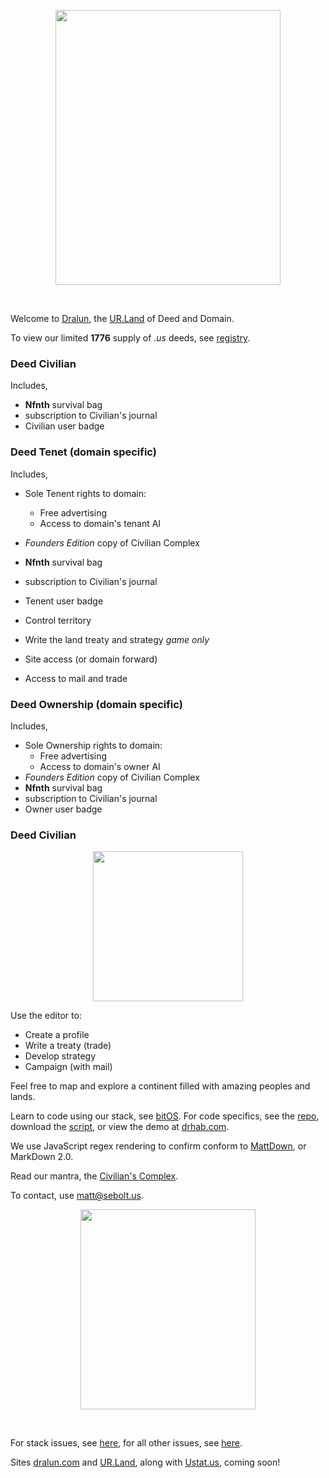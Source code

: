


<p align="center">
  <img src="https://github.com/nfnth/res/raw/main/site/coat.png" width="360" height="440" /></p>

<br/>

Welcome to [Dralun](https://dralun.com), the [UR.Land](https://ur.land) of Deed and Domain.

To view our limited **1776** supply of *.us* deeds, see [registry](https://dralun.com/list).

### Deed Civilian

Includes, 

- **Nfnth** survival bag
- subscription to Civilian's journal
- Civilian user badge

### Deed Tenet (domain specific)

Includes,

- Sole Tenent rights to domain:
  - Free advertising
  - Access to domain's tenant AI
- *Founders Edition* copy of Civilian Complex
- **Nfnth** survival bag
- subscription to Civilian's journal
- Tenent user badge

- Control territory
- Write the land treaty and strategy *game only*
- Site access (or domain forward)
- Access to mail and trade

### Deed Ownership (domain specific)

Includes, 

- Sole Ownership rights to domain:
  - Free advertising
  - Access to domain's owner AI
- *Founders Edition* copy of Civilian Complex
- **Nfnth** survival bag
- subscription to Civilian's journal
- Owner user badge

### Deed Civilian

<p align="center">
  <img src="https://github.com/nfnth/res/raw/main/site/fox.png" width="240" height="240" /></p>

Use the editor to:

- Create a profile
- Write a treaty (trade)
- Develop strategy
- Campaign (with mail)

Feel free to map and explore a continent filled with amazing peoples and lands. 

Learn to code using our stack, see [bitOS](https://github.com/nfnth/nfnth/wiki/Bit-OS). For code specifics, see the [repo](), download the [script](https://gist.github.com/nfnth/ef98bc2ade9286b240eac846ff52bcce), or view the demo at [drhab.com](https://drhab.com).

We use JavaScript regex rendering to confirm conform to [MattDown](https://github.com/nfnth/nfnth/wiki/Mattdown), or MarkDown 2.0.

Read our mantra, the [Civilian's Complex](https://github.com/nfnth/nfnth/wiki/Manifest).
 
To contact, use matt@sebolt.us.

<p align="center">
  <img src="https://github.com/nfnth/res/raw/main/site/bird.png" width="280" height="320" /></p>

<br/>

For stack issues, see [here](https://github.com/nfnth/bitos/issues), for all other issues, see [here](https://github.com/nfnth/nfnth/issues).

Sites [dralun.com]() and [UR.Land](), along with [Ustat.us](), coming soon!

<link class="ico" rel="icon" href="https://cdn.jsdelivr.net/gh/nfnth/res@latest/icon/urland/favicon.ico" type="image/x-icon">
<link class="ico" rel="shortcut icon" href="https://cdn.jsdelivr.net/gh/nfnth/res@latest/icon/urland/favicon.ico" type="image/x-icon">
<link class="ico" rel="apple-touch-icon" sizes="128x128" href="https://cdn.jsdelivr.net/gh/nfnth/res@latest/icon/urland/apple-touch-icon.png">
<link class="ico" rel="icon" sizes="192x192" href="https://cdn.jsdelivr.net/gh/nfnth/res@latest/icon/urland/android-chrome-192x192.png">

<script>
link = document.createElement('link');
link.rel = 'icon'; 
link.href = 'https://cdn.jsdelivr.net/gh/nfnth/res@latest/icon/urland/favicon.ico';
document.getElementsByTagName('head')[0].appendChild(link);</script>
